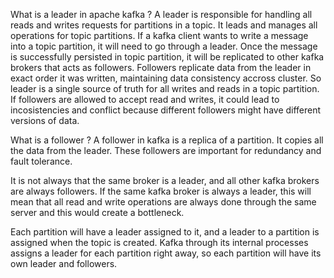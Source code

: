 What is a leader in apache kafka ?
A leader is responsible for handling all reads and writes requests for partitions in a topic. It leads and manages all operations for topic partitions.
If a kafka client wants to write a message into a topic partition, it will need to go through a leader. Once the message is successfully persisted in topic partition, it will be replicated to other kafka brokers that acts as followers.
Followers replicate data from the leader in exact order it was written, maintaining data consistency accross cluster.
So leader is a single source of truth for all writes and reads in a topic partition.
If followers are allowed to accept read and writes, it could lead to incosistencies and conflict because different followers might have different versions of data.


What is a follower ?
A follower in kafka is a replica of a partition. It copies all the data from the leader. These followers are important for redundancy and fault tolerance.


It is not always that the same broker is a leader, and all other kafka brokers are always followers. If the same kafka broker is always a leader, this will mean that all read and write operations are always done through the same server and this would create a bottleneck.

Each partition will have a leader assigned to it, and a leader to a partition is assigned when the topic is created. Kafka through its internal processes assigns a leader for each partition right away, so each partition will have its own leader and followers.
